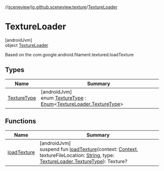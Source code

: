 //[sceneview](../../../index.md)/[io.github.sceneview.texture](../index.md)/[TextureLoader](index.md)

# TextureLoader

[androidJvm]\
object [TextureLoader](index.md)

Based on the com.google.android.filament.textured.loadTexture

## Types

| Name | Summary |
|---|---|
| [TextureType](-texture-type/index.md) | [androidJvm]<br>enum [TextureType](-texture-type/index.md) : [Enum](https://kotlinlang.org/api/latest/jvm/stdlib/kotlin/-enum/index.html)&lt;[TextureLoader.TextureType](-texture-type/index.md)&gt; |

## Functions

| Name | Summary |
|---|---|
| [loadTexture](load-texture.md) | [androidJvm]<br>suspend fun [loadTexture](load-texture.md)(context: [Context](https://developer.android.com/reference/kotlin/android/content/Context.html), textureFileLocation: [String](https://kotlinlang.org/api/latest/jvm/stdlib/kotlin/-string/index.html), type: [TextureLoader.TextureType](-texture-type/index.md)): Texture? |
